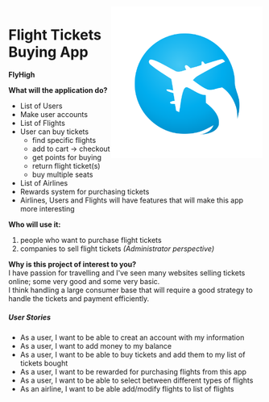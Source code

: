 <img src="data/Logo.png" align="right" width="300" height="300">

# Flight Tickets Buying App 

**FlyHigh**


**What will the application do?**
- List of Users
- Make user accounts
- List of Flights
- User can buy tickets
    - find specific flights
    - add to cart -> checkout
    - get points for buying
    - return flight ticket(s)
    - buy multiple seats
- List of Airlines
- Rewards system for purchasing tickets
- Airlines, Users and Flights will have features that will make this app more 
interesting


**Who will use it:**
1. people who want to purchase flight tickets
2. companies to sell flight tickets *(Administrator perspective)*

**Why is this project of interest to you?** <br>
I have passion for travelling and I've seen many websites selling tickets online;
some very good and some very basic. 
<br> I think handling a large consumer base that
will require a good strategy to handle the tickets and payment efficiently.
<br>

##### User Stories
- As a user, I want to be able to creat an account with my information
- As a user, I want to add money to my balance
- As a user, I want to be able to buy tickets and add them to my list of tickets bought
- As a user, I want to be rewarded for purchasing flights from this app
- As a user, I want to be able to select between different types of flights
- As an airline, I want to be able add/modify flights to list of flights



